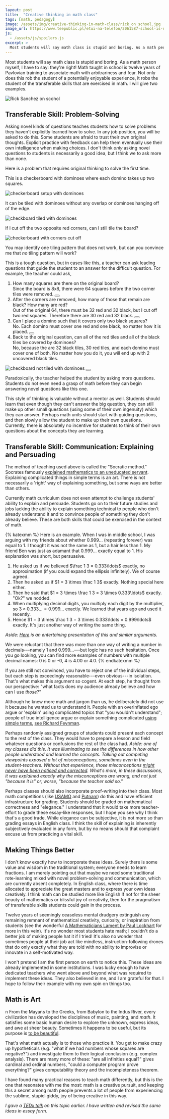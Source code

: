 ```yaml
---
layout: post
title:  "Creative thinking in math class"
tags: [math, pedagogy]
image: /assets/img/creative-thinking-in-math-class/rick_on_school.jpg
image_url: https://www.teepublic.pl/etui-na-telefon/2061587-school-is-not-a-place-for-smart-people
js:
  - /assets/js/spoilers.js
excerpt: >
  Most students will say math class is stupid and boring. As a math person myself, I have to say: they're right!
---
```


Most students will say math class is stupid and boring. As a math person myself, I have to say: they're right! Math taught in school is twelve years of Pavlovian training to associate math with arbitrariness and fear. Not only does this rob the student of a potentially enjoyable experience, it robs the student of the transferable skills that are exercised in math. I will give two examples.

![Rick Sanchez on scohol](/assets/img/creative-thinking-in-math-class/rick_on_school.jpg)


## Transferable Skill: Problem-Solving

Asking novel kinds of questions teaches students how to solve problems they haven't explicitly learned how to solve. In any job position, you will be asked to do this. Some students are afraid to trust their own original thoughts. Explicit practice with feedback can help them eventually use their own intelligence when making choices. I don't think *only* asking novel questions to students is necessarily a good idea, but I think we to ask more than none.

Here is a problem that requires original thinking to solve the first time.

This is a checkerboard with dominoes where each domino takes up two squares.

![checkerboard setup with dominoes](/assets/img/creative-thinking-in-math-class/checkerboard_seutp_with_dominoes.png)

It can be tiled with dominoes without any overlap or dominoes hanging off of the edge.

![checkboard tiled with dominoes](/assets/img/creative-thinking-in-math-class/checkerboard_tiled_with_dominoes.png)

If I cut off the two opposite red corners, can I still tile the board?

![checkerboard with corners cut off](/assets/img/creative-thinking-in-math-class/checkerboard_with_corners_cut_off.png)

You may identify one tiling pattern that does not work, but can you convince me that *no* tiling pattern will work?

This is a tough question, but in cases like this, a teacher can ask leading questions that guide the student to an answer for the difficult question. For example, the teacher could ask,

1. How many squares are there on the original board?
<br /><span class="spoiler"><span>
Since the board is 8x8, there were 64 squares before the two corner tiles were removed.
</span><button></button></span>
2. After the corners are removed, how many of those that remain are black? How many are red?
<br /><span class="spoiler"><span>
Out of the original 64, there must be 32 red and 32 black, but I cut off two red squares. Therefore there are 30 red and 32 black.
</span><button></button></span>
3. Can I place a domino such that it covers only two black squares?
<br /><span class="spoiler"><span>
No. Each domino must cover one red and one black, no matter how it is placed.
</span><button></button></span>
4. Back to the original question, can all of the red tiles and all of the black tiles be covered by dominoes?
<br /><span class="spoiler"><span>
No, because the are 32 black tiles, 30 red tiles, and each domino must cover one of both. No matter how you do it, you will end up with 2 uncovered black tiles. <br />
<img alt="checkboard not tiled with dominoes" src="{{site.baseurl}}/assets/img/creative-thinking-in-math-class/checkerboard_not_tiled_with_dominoes.png" />
</span><button></button></span>

Paradoxically, the teacher helped the student by asking more questions. Students do not even need a grasp of math before they can begin answering novel questions like this one.

This style of thinking is valuable without a mentor as well. Students should learn that even though they can't answer the big question, they can still make up other small questions (using some of their own ingenuity) which they can answer. Perhaps math units should start with guiding questions, and then slowly allow the student to make up their own questions. Currently, there is absolutely no incentive for students to think of their own questions about the concepts they are learning.

## Transferable Skill: Communication: Explaining and Persuading

The method of teaching used above is called the "Socratic method." Socrates famously [explained mathematics to an uneducated servant](https://en.wikipedia.org/wiki/Meno#Dialogue_with_Meno.27s_slave). Explaining complicated things in simple terms is an art. There is not necessarily a 'right' way of explaining something, but some ways are better than others.

Currently math curriculum does not even attempt to challenge students' ability to explain and persuade. Students go on to their future studies and jobs lacking the ability to explain something technical to people who don't already understand it and to convince people of something they don't already believe. These are both skills that could be exercised in the context of math.

{% katexmm %}
Here is an example. When I was in middle school, I was arguing with my friends about whether $0.999\ldots$ (repeating forever) was equal to 1. I thought it was not the same as 1, but a hair less than 1. My friend Ben was just as adamant that $0.999\ldots$ exactly equal to 1. His explanation was short, but persuasive.

1. He asked us if we believed $\frac 1 3 = 0.333\ldots$ exactly, no approximation (if you could expand the ellipsis infinitely). We of course agreed.
2. Then he asked us if $1 = 3 \times \frac 1 3$ exactly. Nothing special here either.
3. Then he said that $1 = 3 \times \frac 1 3 = 3 \times 0.333\ldots$ exactly. "Ok?" we nodded.
4. When multiplying decimal digits, you multiply each digit by the multiplier, so $3 \times 0.333\ldots = 0.999\ldots$ exactly. We learned that years ago and used it recently.
5. Hence $1 = 3 \times \frac 1 3 = 3 \times 0.333\ldots = 0.999\ldots$ exactly. It's just another way of writing the same thing.

_Aside: [Here](https://www.youtube.com/watch?v=TINfzxSnnIE) is an entertaining presentation of this and similar arguments._

We were reluctant that there was more than one way of writing a number in decimals---namely 1 and $0.999\ldots$---but logic has no such hesitation. Once you go looking, you can find more examples of numbers with multiple decimal names: 0 is 0 or -0, 4 is 4.00 or 4.0.
{% endkatexmm %}

If you are still not convinced, you have to reject one of the individual steps, but each step is exceedingly reasonable---even obvious---in isolation. That's what makes this argument so cogent. At each step, he thought from our perspective: "what facts does my audience already believe and how can I use *those*?"

Although he knew more math and jargon than us, he deliberately did not use it because he wanted us to understand it. People with an overinflated ego argue or 'explain' using complicated topics that "you wouldn't understand"; people of true intelligence argue or explain something complicated [using simple terms](https://www.explainxkcd.com/wiki/index.php/Thing_Explainer), [see Richard Feynman](https://kottke.org/17/06/if-you-cant-explain-something-in-simple-terms-you-dont-understand-it).

Perhaps randomly assigned groups of students could present each concept to the rest of the class. They would have to prepare a lesson and field whatever questions or confusions the rest of the class had. _Aside: one of my classes did this. It was illuminating to see the differences in how other people understood and learned the concepts. Talking out competing viewpoints exposed a lot of misconceptions, sometimes even in the student-teachers. Without that experience, those misconceptions [might never have been noticed and corrected](http://www.ascd.org/publications/books/115011/chapters/Why-Check-for-Understanding%C2%A2.aspx). What's more, in these discussions, it was explained exactly why the misconceptions are wrong, and not just "because it is" or, worse, "because the teacher said so."_

Perhaps classes should also incorporate proof-writing into their class. Most math competitions (like [USAMO](https://artofproblemsolving.com/wiki/index.php/United_States_of_America_Mathematical_Olympiad) and [Putnam](https://www.maa.org/math-competitions/putnam-competition)) do this and have efficient infrastructure for grading. Students should be graded on mathematical correctness and "elegance." I understand that it would take more teacher-effort to grade these essay-like responses, but I hope you see why I think that's a good trade. While elegance can be subjective, it is not more so than grading essays in English class. I think the skill of explaining is inherently subjectively evaluated in any form, but by no means should that complaint excuse us from practicing a vital skill.

## Making Things Better

I don't know exactly how to incorporate these ideas. Surely there is some value and wisdom in the traditional system; everyone needs to learn fractions. I am merely pointing out that maybe we need some traditional rote-learning mixed with novel problem-solving and communication, which are currently absent completely. In English class, where there is time allocated to appreciate the great masters and to express your own ideas creatively. I think math can be studied more like English If not for the sheer beauty of mathematics or blissful joy of creativity, then for the pragmatism of transferable skills students could gain in the process.

Twelve years of seemingly ceaseless mental drudgery extinguish any remaining remnant of mathematical creativity, curiosity, or inspiration from students (see the wonderful [A Mathematicians Lament by Paul Lockhart](https://www.maa.org/sites/default/files/pdf/devlin/LockhartsLament.pdf) for more in this vein). It's no wonder most students hate math; I couldn't do a better job of making people hat it if I tried! It's also no wonder that sometimes people at their job act like mindless, instruction-following drones that do only exactly what they are told with no ability to improvise or innovate in a self-motivated way.

I won't pretend I am the first person on earth to notice this. These ideas are already implemented in some institutions. I was lucky enough to have dedicated teachers who went above and beyond what was required to implement these ideas. They also believed in me, and I am grateful for that. I hope to follow their example with my own spin on things too.

## Math is Art
n
From the Mayans to the Greeks, from Babylon to the Indus River, every civilization has developed the disciplines of music, painting, and _math_. It satisfies some basic human desire to explore the unknown, express ideas, and awe at sheer beauty. Sometimes it happens to be useful, but its purpose is [to be beautiful](https://en.wikipedia.org/wiki/A_Mathematician%27s_Apology).

That's what math actually is to those who practice it. You get to make crazy up hypotheticals (e.g. "what if we had numbers whose squares are negative?") and investigate them to their logical conclusion (e.g. complex analysis). There are many more of these: "are all infinities equal?" gives cardinal and ordinal numbers, "could a computer program prove everything?" gives computability theory and the incompleteness theorem.

I have found many practical reasons to teach math differently, but this is the one that resonates with me the most: math is a creative pursuit, and keeping this a secret among math people prevents a lot of people from experiencing the sublime, stupid-giddy, joy of being creative in this way.

_I gave a [TEDx talk](https://youtu.be/IQqb8HfN5hw) on this topic earlier. I have written and revised the same ideas in essay form._
